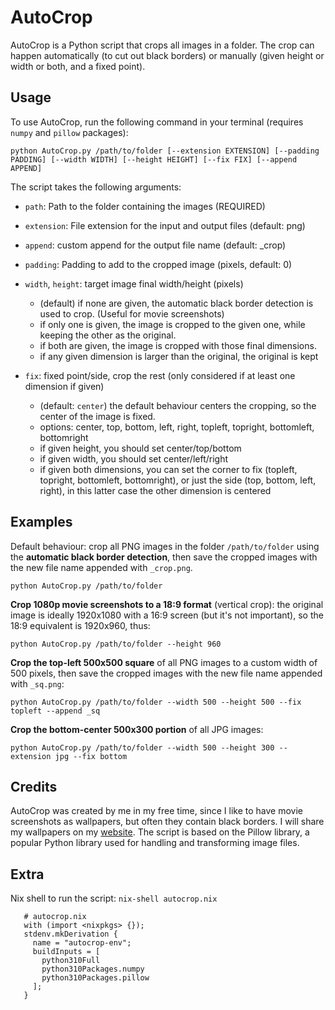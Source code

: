 
# AutoCrop
AutoCrop is a Python script that crops all images in a folder. The crop can happen automatically (to cut out black borders) or manually (given height or width or both, and a fixed point).

## Usage
To use AutoCrop, run the following command in your terminal (requires `numpy` and `pillow` packages):

    python AutoCrop.py /path/to/folder [--extension EXTENSION] [--padding PADDING] [--width WIDTH] [--height HEIGHT] [--fix FIX] [--append APPEND]

The script takes the following arguments:
- `path`: Path to the folder containing the images (REQUIRED)
- `extension`: File extension for the input and output files (default: png)
- `append`: custom append for the output file name (default: _crop)
- `padding`: Padding to add to the cropped image (pixels, default: 0)
- `width`, `height`: target image final width/height (pixels)
	-  (default) if none are given, the automatic black border detection is used to crop. (Useful for movie screenshots)
	- if only one is given, the image is cropped to the given one, while keeping the other as the original.
	- if both are given, the image is cropped with those final dimensions.
	- if any given dimension is larger than the original, the original is kept

- `fix`: fixed point/side, crop the rest (only considered if at least one dimension if given)
	- (default: `center`) the default behaviour centers the cropping, so the center of the image is fixed.
	- options: center, top, bottom, left, right, topleft, topright, bottomleft, bottomright
	- if given height, you should set center/top/bottom
	- if given width, you should set center/left/right
	- if given both dimensions, you can set the corner to fix (topleft, topright, bottomleft, bottomright), or just the side (top, bottom, left, right), in this latter case the other dimension is centered

## Examples
Default behaviour: crop all PNG images in the folder `/path/to/folder` using the **automatic black border detection**, then save the cropped images with the new file name appended with `_crop.png`.

    python AutoCrop.py /path/to/folder

**Crop 1080p movie screenshots to a 18:9 format** (vertical crop): the original image is ideally 1920x1080 with a 16:9 screen (but it's not important), so the 18:9 equivalent is 1920x960, thus:

    python AutoCrop.py /path/to/folder --height 960

**Crop the top-left 500x500 square** of all PNG images to a custom width of 500 pixels, then save the cropped images with the new file name appended with `_sq.png`:

    python AutoCrop.py /path/to/folder --width 500 --height 500 --fix topleft --append _sq

**Crop the bottom-center 500x300 portion** of all JPG images:

    python AutoCrop.py /path/to/folder --width 500 --height 300 --extension jpg --fix bottom

## Credits
AutoCrop was created by me in my free time, since I like to have movie screenshots as wallpapers, but often they contain black borders. I will share my wallpapers on my [website](https://thefacc.github.io). The script is based on the Pillow library, a popular Python library used for handling and transforming image files.

## Extra
Nix shell to run the script: `nix-shell autocrop.nix`

	   # autocrop.nix
	   with (import <nixpkgs> {});
	   stdenv.mkDerivation {
	     name = "autocrop-env";
	     buildInputs = [
	       python310Full
	       python310Packages.numpy
	       python310Packages.pillow
	     ];
	   }
